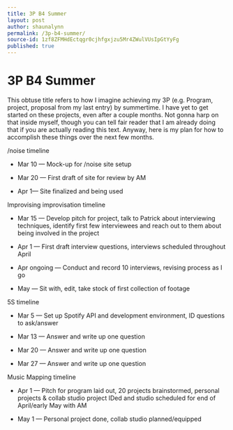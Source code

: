 ```yaml
---
title: 3P B4 Summer
layout: post
author: shaunalynn
permalink: /3p-b4-summer/
source-id: 1zf8ZFMHdEctqgr0cjhfgxjzu5Mr4ZWulVUsIpGtYyFg
published: true
---
```


# 3P B4 Summer

This obtuse title refers to how I imagine achieving my 3P (e.g. Program, project, proposal from my last entry) by summertime. I have yet to get started on these projects, even after a couple months. Not gonna harp on that inside myself, though you can tell fair reader that I am already doing that if you are actually reading this text. Anyway, here is my plan for how to accomplish these things over the next few months.

/noise timeline

* Mar 10 — Mock-up for /noise site setup

* Mar 20 — First draft of site for review by AM

* Apr 1— Site finalized and being used

Improvising improvisation timeline

* Mar 15 — Develop pitch for project, talk to Patrick about interviewing techniques, identify first few interviewees and reach out to them about being involved in the project

* Apr 1 — First draft interview questions, interviews scheduled throughout April

* Apr ongoing — Conduct and record 10 interviews, revising process as I go

* May — Sit with, edit, take stock of first collection of footage

5S timeline

* Mar 5 — Set up Spotify API and development environment, ID questions to ask/answer

* Mar 13 — Answer and write up one question

* Mar 20 — Answer and write up one question 

* Mar 27 — Answer and write up one question

Music Mapping timeline

* Apr 1 — Pitch for program laid out, 20 projects brainstormed, personal projects & collab studio project IDed and studio scheduled for end of April/early May with AM

* May 1 — Personal project done, collab studio planned/equipped